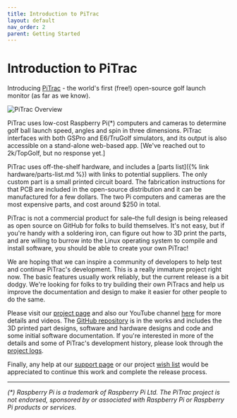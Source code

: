 ```yaml
---
title: Introduction to PiTrac
layout: default
nav_order: 2
parent: Getting Started
---
```


# Introduction to PiTrac

Introducing [PiTrac](https://hackaday.io/project/195042-pitrac-the-diy-golf-launch-monitor) - the world's first (free!) open-source golf launch monitor (as far as we know).

![PiTrac Overview](https://github.com/user-attachments/assets/fbdc9825-b340-47b5-83ad-6c58d4588f34)

PiTrac uses low-cost Raspberry Pi(\*) computers and cameras to determine golf ball launch speed, angles and spin in three dimensions.  PiTrac interfaces with both GSPro and E6/TruGolf simulators, and its output is also accessible on a stand-alone web-based app.  [We've reached out to 2k/TopGolf, but no response yet.]

PiTrac uses off-the-shelf hardware, and includes a [parts list]({% link hardware/parts-list.md %}) with links to potential suppliers.  The only custom part is a small printed circuit board.  The fabrication instructions for that PCB are included in the open-source distribution and it can be manufactured for a few dollars.  The two Pi computers and cameras are the most expensive parts, and cost around $250 in total.

PiTrac is not a commercial product for sale–the full design is being released as open source on GitHub for folks to build themselves.  It's not easy, but if you're handy with a soldering iron, can figure out how to 3D print the parts, and are willing to burrow into the Linux operating system to compile and install software, you should be able to create your own PiTrac!

We are hoping that we can inspire a community of developers to help test and continue PiTrac's development.  This is a really immature project right now.  The basic features usually work reliably, but the current release is a bit dodgy.  We're looking for folks to try building their own PiTracs and help us improve the documentation and design to make it easier for other people to do the same.

Please visit our [project page](https://hackaday.io/project/195042-pitrac-the-diy-golf-launch-monitor) and also our YouTube channel [here](https://www.youtube.com/@PiTrac) for more details and videos.  The [GitHub repository](https://github.com/jamespilgrim/PiTrac) is in the works and includes the 3D printed part designs, software and hardware designs and code and some initial software documentation.  If you're interested in more of the details and some of PiTrac's development history, please look through the [project logs](https://hackaday.io/project/195042-pitrac-the-diy-golf-launch-monitor#menu-logs).

Finally, any help at our [support page](https://ko-fi.com/Pitrac) or our project [wish list](https://www.amazon.com/registries/gl/guest-view/11PSDIVICY8UX) would be appreciated to continue this work and complete the release process.

---
*(\*) Raspberry Pi is a trademark of Raspberry Pi Ltd.  The PiTrac project is not endorsed, sponsored by or associated with Raspberry Pi or Raspberry Pi products or services.*